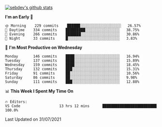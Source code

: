 [![sebdev's github stats](https://github-readme-stats.vercel.app/api?username=sebdeveloper6952&theme=vue-dark)](https://github.com/anuraghazra/github-readme-stats)
<!--START_SECTION:waka-->
**I'm an Early 🐤** 

```text
🌞 Morning    229 commits    ██████░░░░░░░░░░░░░░░░░░░   26.57% 
🌆 Daytime    334 commits    █████████░░░░░░░░░░░░░░░░   38.75% 
🌃 Evening    266 commits    ███████░░░░░░░░░░░░░░░░░░   30.86% 
🌙 Night      33 commits     █░░░░░░░░░░░░░░░░░░░░░░░░   3.83%

```
📅 **I'm Most Productive on Wednesday** 

```text
Monday       146 commits    ████░░░░░░░░░░░░░░░░░░░░░   16.94% 
Tuesday      137 commits    ████░░░░░░░░░░░░░░░░░░░░░   15.89% 
Wednesday    159 commits    ████░░░░░░░░░░░░░░░░░░░░░   18.45% 
Thursday     132 commits    ███░░░░░░░░░░░░░░░░░░░░░░   15.31% 
Friday       91 commits     ██░░░░░░░░░░░░░░░░░░░░░░░   10.56% 
Saturday     86 commits     ██░░░░░░░░░░░░░░░░░░░░░░░   9.98% 
Sunday       111 commits    ███░░░░░░░░░░░░░░░░░░░░░░   12.88%

```


📊 **This Week I Spent My Time On** 

```text
🔥 Editors: 
VS Code                  13 hrs 12 mins      █████████████████████████   100.0%

```


 Last Updated on 31/07/2021
<!--END_SECTION:waka-->

